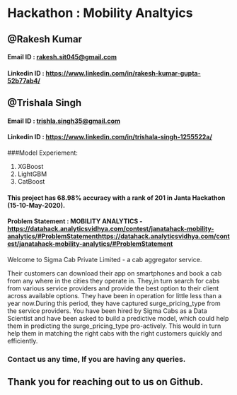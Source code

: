 # Hackathon : Mobility Analtyics 
## @Rakesh Kumar

#### Email ID : rakesh.sit045@gmail.com
#### Linkedin ID : https://www.linkedin.com/in/rakesh-kumar-gupta-52b77ab4/

## @Trishala Singh 

#### Email ID : trishla.singh35@gmail.com
#### Linkedin ID : https://www.linkedin.com/in/trishala-singh-1255522a/ 

###Model Experiement:
1) XGBoost
2) LightGBM
3) CatBoost

#### This project has 68.98% accuracy with a rank of 201 in Janta Hackathon (15-10-May-2020).
#### Problem Statement : MOBILITY ANALYTICS -https://datahack.analyticsvidhya.com/contest/janatahack-mobility-analytics/#ProblemStatementhttps://datahack.analyticsvidhya.com/contest/janatahack-mobility-analytics/#ProblemStatement

Welcome to Sigma Cab Private Limited - a cab aggregator service.

Their customers can download their app on smartphones and book a cab from any where in the cities they operate in.
They,in turn search for cabs from various service providers and provide the best option to their client across available options. 
They have been in operation for little less than a year now.During this period, they have captured surge_pricing_type from the service providers.
You have been hired by Sigma Cabs as a Data Scientist and have been asked to build a predictive model, which could help them in predicting the surge_pricing_type pro-actively.
This would in turn help them in matching the right cabs with the right customers quickly and efficiently.

### Contact us any time, If you are having any queries.

## Thank you for reaching out to us on Github. 

